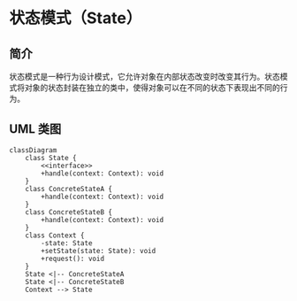 # 状态模式（State）

## 简介

状态模式是一种行为设计模式，它允许对象在内部状态改变时改变其行为。状态模式将对象的状态封装在独立的类中，使得对象可以在不同的状态下表现出不同的行为。

## UML 类图

```mermaid
classDiagram
    class State {
        <<interface>>
        +handle(context: Context): void
    }
    class ConcreteStateA {
        +handle(context: Context): void
    }
    class ConcreteStateB {
        +handle(context: Context): void
    }
    class Context {
        -state: State
        +setState(state: State): void
        +request(): void
    }
    State <|-- ConcreteStateA
    State <|-- ConcreteStateB
    Context --> State
```